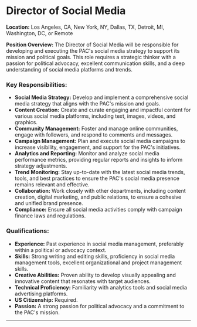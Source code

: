 # **Director of Social Media**

**Location:** Los Angeles, CA, New York, NY, Dallas, TX, Detroit, MI, Washington, DC, or Remote

**Position Overview:**
The Director of Social Media will be responsible for developing and executing the PAC's social media strategy to support its mission and political goals. This role requires a strategic thinker with a passion for political advocacy, excellent communication skills, and a deep understanding of social media platforms and trends.

### Key Responsibilities:
- **Social Media Strategy:** Develop and implement a comprehensive social media strategy that aligns with the PAC's mission and goals.
- **Content Creation:** Create and curate engaging and impactful content for various social media platforms, including text, images, videos, and graphics.
- **Community Management:** Foster and manage online communities, engage with followers, and respond to comments and messages.
- **Campaign Management:** Plan and execute social media campaigns to increase visibility, engagement, and support for the PAC's initiatives.
- **Analytics and Reporting:** Monitor and analyze social media performance metrics, providing regular reports and insights to inform strategy adjustments.
- **Trend Monitoring:** Stay up-to-date with the latest social media trends, tools, and best practices to ensure the PAC's social media presence remains relevant and effective.
- **Collaboration:** Work closely with other departments, including content creation, digital marketing, and public relations, to ensure a cohesive and unified brand presence.
- **Compliance:** Ensure all social media activities comply with campaign finance laws and regulations.

### Qualifications:
- **Experience:** Past experience in social media management, preferably within a political or advocacy context.
- **Skills:** Strong writing and editing skills, proficiency in social media management tools, excellent organizational and project management skills.
- **Creative Abilities:** Proven ability to develop visually appealing and innovative content that resonates with target audiences.
- **Technical Proficiency:** Familiarity with analytics tools and social media advertising platforms.
- **US Citizenship:** Required.
- **Passion:** A strong passion for political advocacy and a commitment to the PAC's mission.

---